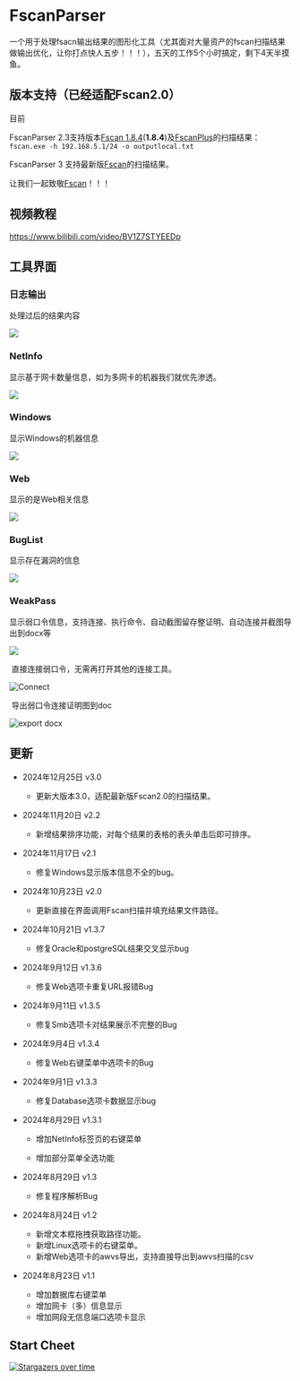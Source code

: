 # FscanParser
 一个用于处理fsacn输出结果的图形化工具（尤其面对大量资产的fscan扫描结果做输出优化，让你打点快人五步！！！），五天的工作5个小时搞定，剩下4天半摸鱼。

## 版本支持（已经适配Fscan2.0）
目前

FscanParser 2.3支持版本[Fscan 1.8.4](https://github.com/shadow1ng/fscan/tree/1.8.4)(**1.8.4**)及[FscanPlus](https://github.com/teamdArk5/FscanPlus)的扫描结果：`fscan.exe -h 192.168.5.1/24 -o outputlocal.txt`

FscanParser 3 支持最新版[Fscan](https://github.com/shadow1ng/fscan)的扫描结果。

让我们一起致敬[Fscan](https://github.com/shadow1ng/fscan)！！！

## 视频教程

https://www.bilibili.com/video/BV1Z7STYEEDp

## 工具界面

### 日志输出

处理过后的结果内容

![](images/Log.png)

### NetInfo

显示基于网卡数量信息，如为多网卡的机器我们就优先渗透。

![](images/NetInfo.png)

### Windows

显示Windows的机器信息

![](images/Windows.png)

### Web

显示的是Web相关信息

![](images/Web.png)



### BugList

显示存在漏洞的信息

![](images/BugList.png)

### WeakPass

显示弱口令信息，支持连接、执行命令、自动截图留存整证明、自动连接并截图导出到docx等

![](images/WeakPass.png)

​	直接连接弱口令，无需再打开其他的连接工具。

![Connect](images/Connection.png)

​	导出弱口令连接证明图到doc

![export docx](images/exportDocx.png)

## 更新
* 2024年12月25日 v3.0
  * 更新大版本3.0，适配最新版Fscan2.0的扫描结果。
  
* 2024年11月20日 v2.2
  * 新增结果排序功能，对每个结果的表格的表头单击后即可排序。

* 2024年11月17日 v2.1
  * 修复Windows显示版本信息不全的bug。

* 2024年10月23日 v2.0
  * 更新直接在界面调用Fscan扫描并填充结果文件路径。

* 2024年10月21日 v1.3.7
  * 修复Oracle和postgreSQL结果交叉显示bug

* 2024年9月12日	v1.3.6
  * 修复Web选项卡重复URL报错Bug

* 2024年9月11日 v1.3.5
  * 修复Smb选项卡对结果展示不完整的Bug

* 2024年9月4日 v1.3.4
  * 修复Web右键菜单中选项卡的Bug

* 2024年9月1日 v1.3.3
  * 修复Database选项卡数据显示bug

* 2024年8月29日 v1.3.1
  * 增加NetInfo标签页的右键菜单

  * 增加部分菜单全选功能

* 2024年8月29日 v1.3
  * 修复程序解析Bug

* 2024年8月24日 v1.2
  * 新增文本框拖拽获取路径功能。
  * 新增Linux选项卡的右键菜单。
  * 新增Web选项卡的awvs导出，支持直接导出到awvs扫描的csv
* 2024年8月23日 v1.1
  * 增加数据库右键菜单
  * 增加网卡（多）信息显示
  * 增加网段无信息端口选项卡显示



## Start Cheet

 [![Stargazers over time](https://starchart.cc/teamdArk5/FscanParser.svg?variant=adaptive)](https://starchart.cc/teamdArk5/FscanParser)
